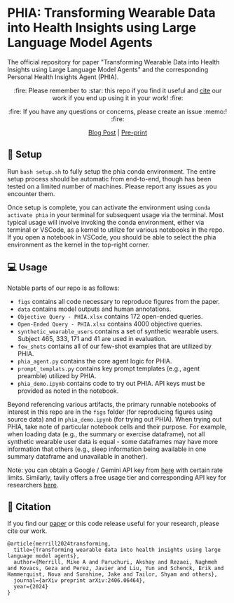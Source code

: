 # PHIA: Transforming Wearable Data into Health Insights using Large Language Model Agents

The official repository for paper "Transforming Wearable Data into Health Insights using Large Language Model Agents" and the corresponding Personal Health Insights Agent (PHIA).

<p align="center">
:fire: Please remember to :star: this repo if you find it useful and <a href="https://github.com/yahskapar/PHIA#scroll-citation">cite</a> our work if you end up using it in your work! :fire:
</p>
<p align="center">
:fire: If you have any questions or concerns, please create an issue :memo:! :fire:
</p>

<p align="center">
<a href="https://research.google/blog/advancing-personal-health-and-wellness-insights-with-ai/">Blog Post</a> | <a href="https://arxiv.org/abs/2406.06464">Pre-print</a>
</p>

## :wrench: Setup

Run `bash setup.sh` to fully setup the phia conda environment. The entire setup process should be automatic from end-to-end, though has been tested on a limited number of machines. Please report any issues as you encounter them.

Once setup is complete, you can activate the environment using `conda activate phia` in your terminal for subsequent usage via the terminal. Most typical usage will involve invoking the conda environment, either via terminal or VSCode, as a kernel to utilize for various notebooks in the repo. If you open a notebook in VSCode, you should be able to select the phia environment as the kernel in the top-right corner.

## :computer: Usage

Notable parts of our repo is as follows:
- `figs` contains all code necessary to reproduce figures from the paper.
- `data` contains model outputs and human annotations.
- `Objective Query - PHIA.xlsx` contains 172 open-ended queries.
- `Open-Ended Query - PHIA.xlsx` contains 4000 objective queries.
- `synthetic_wearable_users` contains a set of synthetic wearable users. Subject 465, 333, 171 and 41 are used in evaluation.
- `few_shots` contains all of our few-shot examples that are utilized by PHIA.
- `phia_agent.py` contains the core agent logic for PHIA.
- `prompt_templats.py` contains key prompt templates (e.g., agent preamble) utilized by PHIA.
- `phia_demo.ipynb` contains code to try out PHIA. API keys must be provided as noted in the notebook.

Beyond referencing various artifacts, the primary runnable notebooks of interest in this repo are in the `figs` folder (for reproducing figures using source data) and in `phia_demo.ipynb` (for trying out PHIA). When trying out PHIA, take note of particular notebook cells and their purpose. For example, when loading data (e.g., the summary or exercise dataframe), not all synthetic wearable user data is equal - some dataframes may have more information that others (e.g., sleep information being available in one summary dataframe and unavailable in another).

Note: you can obtain a Google / Gemini API key from [here](https://aistudio.google.com) with certain rate limits. Similarly, tavily offers a free usage tier and corresponding API key for researchers [here](https://www.tavily.com/#pricing).

## :scroll: Citation
If you find our [paper](https://arxiv.org/abs/2406.06464) or this code release useful for your research, please cite our work.

```
@article{merrill2024transforming,
  title={Transforming wearable data into health insights using large language model agents},
  author={Merrill, Mike A and Paruchuri, Akshay and Rezaei, Naghmeh and Kovacs, Geza and Perez, Javier and Liu, Yun and Schenck, Erik and Hammerquist, Nova and Sunshine, Jake and Tailor, Shyam and others},
  journal={arXiv preprint arXiv:2406.06464},
  year={2024}
}
```
